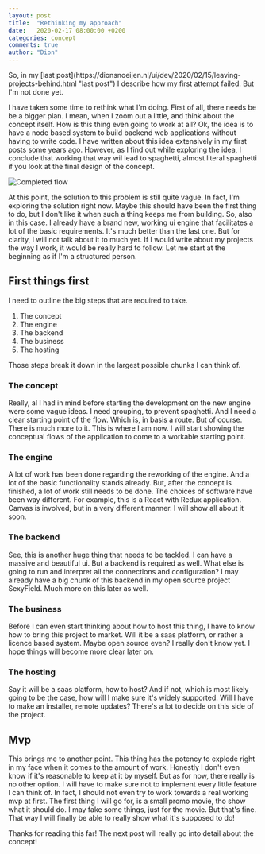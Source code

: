 ```yaml
---
layout: post
title:  "Rethinking my approach"
date:   2020-02-17 08:00:00 +0200
categories: concept
comments: true
author: "Dion"
---
```


<div class="larger">
So, in my [last post](https://dionsnoeijen.nl/ui/dev/2020/02/15/leaving-projects-behind.html "last post") I describe how my first attempt failed. But I'm not done yet.
</div>

I have taken some time to rethink what I'm doing. First of all, there needs be be a bigger plan. I mean, when I zoom out a little, and think about the concept itself. How is this thing even going to work at all?
 Ok, the idea is to have a node based system to build backend web applications without having to write code. I have written about this idea extensively in my first posts some years ago. However, as I find out while exploring the idea, I conclude that working that way wil lead to spaghetti, almost literal spaghetti if you look at the final design of the concept.

 ![Completed flow](https://s3-eu-west-1.amazonaws.com/dionsnoeijen/nodes/everything.PNG)

 At this point, the solution to this problem is still quite vague. In fact, I'm exploring the solution right now. Maybe this should have been the first thing to do, but I don't like it when such a thing keeps me from building. So, also in this case. I already have a brand new, working ui engine that facilitates a lot of the basic requirements. It's much better than the last one. But for clarity, I will not talk about it to much yet. If I would write about my projects the way I work, it would be really hard to follow. Let me start at the beginning as if I'm a structured person.

## First things first

I need to outline the big steps that are required to take.

1. The concept
2. The engine
3. The backend
4. The business
5. The hosting

Those steps break it down in the largest possible chunks I can think of.

### The concept

Really, al I had in mind before starting the development on the new engine were some vague ideas. I need grouping, to prevent spaghetti. And I need a clear starting point of the flow. Which is, in basis a route. But of course. There is much more to it. This is where I am now. I will start showing the conceptual flows of the application to come to a workable starting point.

### The engine

A lot of work has been done regarding the reworking of the engine. And a lot of the basic functionality stands already. But, after the concept is finished, a lot of work still needs to be done. The choices of software have been way different. For example, this is a React with Redux application. Canvas is involved, but in a very different manner. I will show all about it soon.

### The backend

See, this is another huge thing that needs to be tackled. I can have a massive and beautiful ui. But a backend is required as well. What else is going to run and interpret all the connections and configuration? I may already have a big chunk of this backend in my open source project SexyField. Much more on this later as well.

### The business

Before I can even start thinking about how to host this thing, I have to know how to bring this project to market. Will it be a saas platform, or rather a licence based system. Maybe open source even? I really don't know yet. I hope things will become more clear later on.

### The hosting

Say it will be a saas platform, how to host? And if not, which is most likely going to be the case, how will I make sure it's widely supported. Will I have to make an installer, remote updates? There's a lot to decide on this side of the project.

## Mvp

This brings me to another point. This thing has the potency to explode right in my face when it comes to the amount of work. Honestly I don't even know if it's reasonable to keep at it by myself. But as for now, there really is no other option. I will have to make sure not to implement every little feature I can think of. In fact, I should not even try to work towards a real working mvp at first. The first thing I will go for, is a small promo movie, tho show what it should do. I may fake some things, just for the movie. But that's fine. That way I will finally be able to really show what it's supposed to do!

Thanks for reading this far! The next post will really go into detail about the concept!
